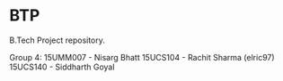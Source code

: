 # BTP
B.Tech Project repository.

Group 4:
15UMM007 - Nisarg Bhatt
15UCS104 - Rachit Sharma (elric97)
15UCS140 - Siddharth Goyal
